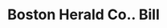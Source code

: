 ---
doi: 10.7916/D87W7Q5R
date_other: '1894'
date_other_textual: '1894'
form: printed ephemera
genre:
- Invoices
name:
- Boston Herald Co.
object_in_context_url: https://biggert.cul.columbia.edu/items/view/ave_biggert_00336
subject_hierarchical_geographic:
- Boston, Massachusetts, United States
subject_name:
- Boston Herald Co.
title: Boston Herald Co.. Bill
sort_title: Boston Herald Co.. Bill
call_number: ave_biggert_00336
coordinates:
- 42.35805555555556,-71.06361111111111
pid: ave_biggert_00336
identifiers: ave_biggert_00336
thumbnail: https://derivativo-2.library.columbia.edu/iiif/2/ldpd:344182/full/!256,256/0/native.jpg
permalink: /biggert/ave_biggert_00336/
layout: iiif-image-page
---